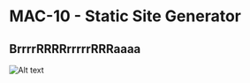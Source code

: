 # MAC-10 - Static Site Generator

## BrrrrRRRRrrrrrRRRaaaa



![Alt text](http://img.redwolfairsoft.com/upload/review/184/MAC10-1.jpg)